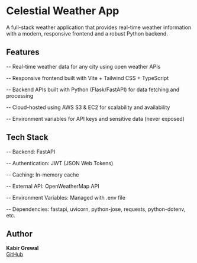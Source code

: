 #  Celestial Weather App
A full-stack weather application that provides real-time weather information with a modern, responsive frontend and a robust Python backend.

## Features
-- Real-time weather data for any city using open weather APIs

-- Responsive frontend built with Vite + Tailwind CSS + TypeScript

-- Backend APIs built with Python (Flask/FastAPI) for data fetching and processing

-- Cloud-hosted using AWS S3 & EC2 for scalability and availability

-- Environment variables for API keys and sensitive data (never exposed)

## Tech Stack
-- Backend: FastAPI

-- Authentication: JWT (JSON Web Tokens)

-- Caching: In-memory cache 

-- External API: OpenWeatherMap API

-- Environment Variables: Managed with .env file

-- Dependencies: fastapi, uvicorn, python-jose, requests, python-dotenv, etc.
## Author

**Kabir Grewal**  
[GitHub](https://github.com/kabirgrewal)


